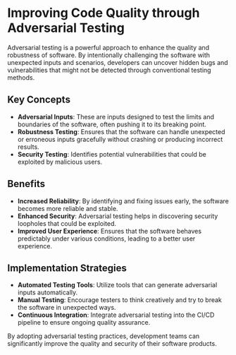 # Improving Code Quality through Adversarial Testing

Adversarial testing is a powerful approach to enhance the quality and robustness of software. By intentionally challenging the software with unexpected inputs and scenarios, developers can uncover hidden bugs and vulnerabilities that might not be detected through conventional testing methods.

## Key Concepts

- **Adversarial Inputs**: These are inputs designed to test the limits and boundaries of the software, often pushing it to its breaking point.
- **Robustness Testing**: Ensures that the software can handle unexpected or erroneous inputs gracefully without crashing or producing incorrect results.
- **Security Testing**: Identifies potential vulnerabilities that could be exploited by malicious users.

## Benefits

- **Increased Reliability**: By identifying and fixing issues early, the software becomes more reliable and stable.
- **Enhanced Security**: Adversarial testing helps in discovering security loopholes that could be exploited.
- **Improved User Experience**: Ensures that the software behaves predictably under various conditions, leading to a better user experience.

## Implementation Strategies

- **Automated Testing Tools**: Utilize tools that can generate adversarial inputs automatically.
- **Manual Testing**: Encourage testers to think creatively and try to break the software in unexpected ways.
- **Continuous Integration**: Integrate adversarial testing into the CI/CD pipeline to ensure ongoing quality assurance.

By adopting adversarial testing practices, development teams can significantly improve the quality and security of their software products.

